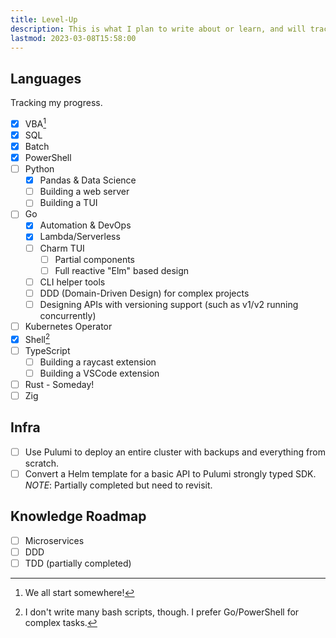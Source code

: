 ```yaml
---
title: Level-Up
description: This is what I plan to write about or learn, and will track them here.
lastmod: 2023-03-08T15:58:00
---
```


## Languages

Tracking my progress.

- [x] VBA[^vba]
- [x] SQL
- [x] Batch
- [x] PowerShell
- [ ] Python
  - [x] Pandas & Data Science
  - [ ] Building a web server
  - [ ] Building a TUI
- [ ] Go
  - [x] Automation & DevOps
  - [x] Lambda/Serverless
  - [ ] Charm TUI
    - [ ] Partial components
    - [ ] Full reactive "Elm" based design
  - [ ] CLI helper tools
  - [ ] DDD (Domain-Driven Design) for complex projects
  - [ ] Designing APIs with versioning support (such as v1/v2 running concurrently)
- [ ] Kubernetes Operator
- [x] Shell[^shell]
- [ ] TypeScript
  - [ ] Building a raycast extension
  - [ ] Building a VSCode extension
- [ ] Rust - Someday!
- [ ] Zig

## Infra

- [ ] Use Pulumi to deploy an entire cluster with backups and everything from scratch.
- [ ] Convert a Helm template for a basic API to Pulumi strongly typed SDK. _NOTE_: Partially completed but need to revisit.

## Knowledge Roadmap

- [ ] Microservices
- [ ] DDD
- [ ] TDD (partially completed)

[^vba]: We all start somewhere!
[^shell]: I don't write many bash scripts, though. I prefer Go/PowerShell for complex tasks.
